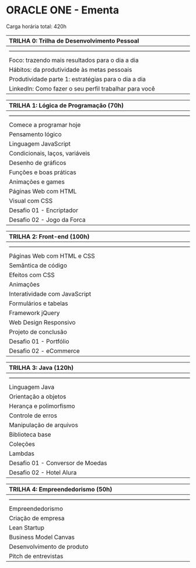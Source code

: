 # ORACLE ONE - Ementa

Carga horária total: 420h

| **TRILHA 0: Trilha de Desenvolvimento Pessoal** |
| :--- |
| ———————————————————————————————————————— |
| Foco: trazendo mais resultados para o dia a dia |
| Hábitos: da produtividade às metas pessoais |
| Produtividade parte 1: estratégias para o dia a dia |
| LinkedIn: Como fazer o seu perfil trabalhar para você |


| **TRILHA 1: Lógica de Programação** (70h) |
| :--- |
| ———————————————————————————————————————— |
| Comece a programar hoje |
| Pensamento lógico |
| Linguagem JavaScript |
| Condicionais, laços, variáveis |
| Desenho de gráficos |
| Funções e boas práticas |
| Animações e games |
| Páginas Web com HTML |
| Visual com CSS |
| Desafio 01 - Encriptador |
| Desafio 02 - Jogo da Forca |


| **TRILHA 2: Front-end** (100h) |
| :--- |
| ———————————————————————————————————————— |
| Páginas Web com HTML e CSS |
| Semântica de código |
| Efeitos com CSS |
| Animações |
| Interatividade com JavaScript |
| Formulários e tabelas |
| Framework jQuery |
| Web Design Responsivo |
| Projeto de conclusão |
| Desafio 01 - Portfólio |
| Desafio 02 - eCommerce |


| **TRILHA 3: Java** (120h) |
| :--- |
| ———————————————————————————————————————— |
| Linguagem Java |
| Orientação a objetos |
| Herança e polimorfismo |
| Controle de erros |
| Manipulação de arquivos |
| Biblioteca base |
| Coleções |
| Lambdas |
| Desafio 01 - Conversor de Moedas |
| Desafio 02 - Hotel Alura |


| **TRILHA 4: Empreendedorismo** (50h) |
| :--- |
| ———————————————————————————————————————— |
| Empreendedorismo |
| Criação de empresa |
| Lean Startup |
| Business Model Canvas |
| Desenvolvimento de produto |
| Pitch de entrevistas |